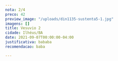 ```yaml
---
nota: 2/4
preco: 42
preview_image: "/uploads/din1135-sustenta5-1.jpg"
imagens: []
title: Vesuvio 2
cidade: Ilhéus/BA
date: 2021-09-07T00:00:00-04:00
justificativa: bababa
recomendacao: baba

---
```

